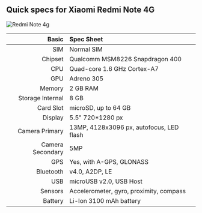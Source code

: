 Quick specs for Xiaomi Redmi Note 4G
---------------------------------------

![Redmi Note 4g](http://cdn2.gsmarena.com/vv/bigpic/xiaomi-redmi-note-4g.jpg "Xiaomi Redmi Note 4g")

Basic   | Spec Sheet
-------:|:-------------------------
SIM | Normal SIM
Chipset	| Qualcomm MSM8226 Snapdragon 400
CPU     | Quad-core 1.6 GHz Cortex-A7
GPU     | Adreno 305
Memory  | 2 GB RAM 
Storage Internal | 8 GB
Card Slot | microSD, up to 64 GB
Display | 5.5" 720*1280 px
Camera Primary  | 13MP, 4128x3096 px, autofocus, LED flash
Camera Secondary | 5MP
GPS | Yes, with A-GPS, GLONASS
Bluetooth | v4.0, A2DP, LE
USB | microUSB v2.0, USB Host
Sensors | Accelerometer, gyro, proximity, compass
Battery | Li-Ion 3100 mAh battery
